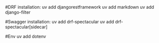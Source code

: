 #DRF installation: 
uv add djangorestframework 
uv add markdown
uv add django-filter

#Swagger installation: 
uv add drf-spectacular 
uv add drf-spectacular[sidecar]

#Env
 uv add dotenv